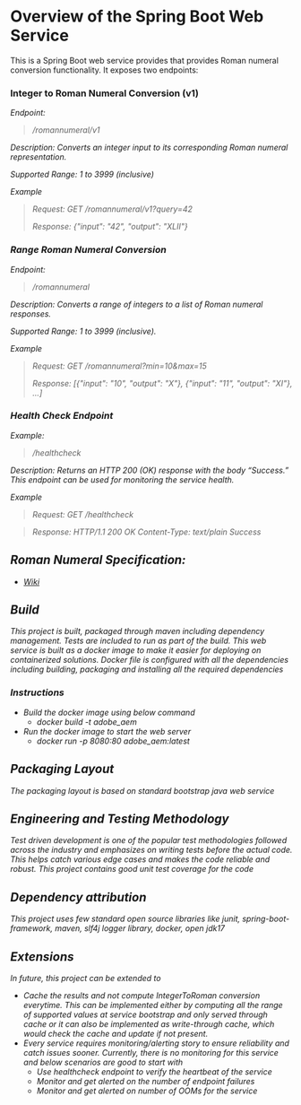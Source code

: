 # Overview of the Spring Boot Web Service
This is a Spring Boot web service provides that provides Roman numeral conversion functionality. It exposes two endpoints:

### Integer to Roman Numeral Conversion (v1)
<em>Endpoint<em>:
> /romannumeral/v1

<em>Description:<em> Converts an integer input to its corresponding Roman numeral representation.

<em>Supported Range:<em> 1 to 3999 (inclusive)

<em>Example</em>
> 
> Request: GET /romannumeral/v1?query=42
> 
> Response: {"input": "42", "output": "XLII"}

### Range Roman Numeral Conversion
<em>Endpoint:<em>
> /romannumeral

<em>Description:<em> Converts a range of integers to a list of Roman numeral responses.

<em>Supported Range:<em> 1 to 3999 (inclusive).

<em>Example</em>
> 
> Request: GET /romannumeral?min=10&max=15
>
> Response: [{"input": "10", "output": "X"}, {"input": "11", "output": "XI"}, ...]

### Health Check Endpoint
<em>Example</em>:
>
> /healthcheck

<em>Description:</em> Returns an HTTP 200 (OK) response with the body “Success.” This endpoint can be used for monitoring the service health.

<em>Example<em>

> Request: GET /healthcheck

> Response: HTTP/1.1 200 OK Content-Type: text/plain Success

## Roman Numeral Specification:

* [Wiki](https://en.wikipedia.org/wiki/Roman_numerals)


## Build 

This project is built, packaged through maven including dependency management. Tests are included to run as part of the build. This web service is built as a docker image to make it easier for deploying on containerized solutions. Docker file is configured with all the dependencies including building, packaging and installing all the required dependencies

### Instructions

* Build the docker image using below command
  * docker build -t adobe_aem
* Run the docker image to start the web server
  * docker run -p 8080:80 adobe_aem:latest

## Packaging Layout

The packaging layout is based on standard bootstrap java web service

## Engineering and Testing Methodology

Test driven development is one of the popular test methodologies followed across the industry and emphasizes on writing tests before the actual code. This helps catch various edge cases and makes the code reliable and robust. This project contains good unit test coverage for the code

## Dependency attribution

This project uses few standard open source libraries like junit, spring-boot-framework, maven, slf4j logger library, docker, open jdk17

## Extensions

In future, this project can be extended to

* Cache the results and not compute IntegerToRoman conversion everytime. This can be implemented either by computing all the range of supported values at service bootstrap and only served through cache or it can also be implemented as write-through cache, which would check the cache and update if not present.
* Every service requires monitoring/alerting story to ensure reliability and catch issues sooner. Currently, there is no monitoring for this service and below scenarios are good to start with
  * Use healthcheck endpoint to verify the heartbeat of the service
  * Monitor and get alerted on the number of endpoint failures
  * Monitor and get alerted on number of OOMs for the service
  
